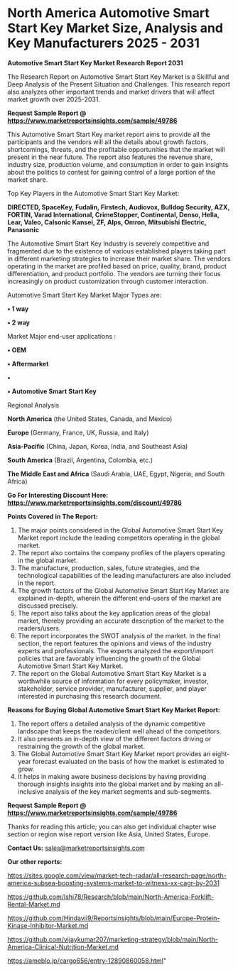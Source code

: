 # North America Automotive Smart Start Key Market Size, Analysis and Key Manufacturers 2025 - 2031

<strong>Automotive Smart Start Key Market Research Report 2031</strong>

The Research Report on Automotive Smart Start Key Market is a Skillful and Deep Analysis of the Present Situation and Challenges. This research report also analyzes other important trends and market drivers that will affect market growth over 2025-2031.

<strong>Request Sample Report @ <a href=https://www.marketreportsinsights.com/sample/49786>https://www.marketreportsinsights.com/sample/49786</a></strong>

This Automotive Smart Start Key market report aims to provide all the participants and the vendors will all the details about growth factors, shortcomings, threats, and the profitable opportunities that the market will present in the near future. The report also features the revenue share, industry size, production volume, and consumption in order to gain insights about the politics to contest for gaining control of a large portion of the market share.

Top Key Players in the Automotive Smart Start Key Market:

<strong>DIRECTED, SpaceKey, Fudalin, Firstech, Audiovox, Bulldog Security, AZX, FORTIN, Varad International, CrimeStopper, Continental, Denso, Hella, Lear, Valeo, Calsonic Kansei, ZF, Alps, Omron, Mitsubishi Electric, Panasonic</strong>

The Automotive Smart Start Key Industry is severely competitive and fragmented due to the existence of various established players taking part in different marketing strategies to increase their market share. The vendors operating in the market are profiled based on price, quality, brand, product differentiation, and product portfolio. The vendors are turning their focus increasingly on product customization through customer interaction.

Automotive Smart Start Key Market Major Types are:

<strong>•  1 way

•  2 way</strong>

Market Major end-user applications :

<strong>•  OEM

•  Aftermarket

•  

•  Automotive Smart Start Key</strong>

Regional Analysis

</u><strong><b>North America</b></strong> (the United States, Canada, and Mexico)

<strong><b>Europe </b></strong>(Germany, France, UK, Russia, and Italy)

<strong><b>Asia-Pacific</b></strong> (China, Japan, Korea, India, and Southeast Asia)

<strong><b>South America</b></strong> (Brazil, Argentina, Colombia, etc.)

<strong><b>The Middle East and Africa</b></strong> (Saudi Arabia, UAE, Egypt, Nigeria, and South Africa)

<strong>Go For Interesting Discount Here: <a href=https://www.marketreportsinsights.com/discount/49786>https://www.marketreportsinsights.com/discount/49786</a></strong>

<strong>Points Covered in The Report:</strong>
<ol>
  <li>The major points considered in the Global Automotive Smart Start Key Market report include the leading competitors operating in the global market.</li>
  <li>The report also contains the company profiles of the players operating in the global market.</li>
  <li>The manufacture, production, sales, future strategies, and the technological capabilities of the leading manufacturers are also included in the report.</li>
  <li>The growth factors of the Global Automotive Smart Start Key Market are explained in-depth, wherein the different end-users of the market are discussed precisely.</li>
  <li>The report also talks about the key application areas of the global market, thereby providing an accurate description of the market to the readers/users.</li>
  <li>The report incorporates the SWOT analysis of the market. In the final section, the report features the opinions and views of the industry experts and professionals. The experts analyzed the export/import policies that are favorably influencing the growth of the Global Automotive Smart Start Key Market.</li>
  <li>The report on the Global Automotive Smart Start Key Market is a worthwhile source of information for every policymaker, investor, stakeholder, service provider, manufacturer, supplier, and player interested in purchasing this research document.</li>
</ol>
<strong>Reasons for Buying Global Automotive Smart Start Key Market Report:</strong>

<ol>
  <li>The report offers a detailed analysis of the dynamic competitive landscape that keeps the reader/client well ahead of the competitors.</li>
  <li>It also presents an in-depth view of the different factors driving or restraining the growth of the global market.</li>
  <li>The Global Automotive Smart Start Key Market report provides an eight-year forecast evaluated on the basis of how the market is estimated to grow.</li>
  <li>It helps in making aware business decisions by having providing thorough insights insights into the global market and by making an all-inclusive analysis of the key market segments and sub-segments.</li>
</ol>
<strong>Request Sample Report @ <a href=https://www.marketreportsinsights.com/sample/49786>https://www.marketreportsinsights.com/sample/49786</a></strong>


Thanks for reading this article; you can also get individual chapter wise section or region wise report version like Asia, United States, Europe.

<strong>Contact Us:</strong>
sales@marketreportsinsights.com

<strong>Our other reports:</strong>

<a href=https://sites.google.com/view/market-tech-radar/all-research-page/north-america-subsea-boosting-systems-market-to-witness-xx-cagr-by-2031>https://sites.google.com/view/market-tech-radar/all-research-page/north-america-subsea-boosting-systems-market-to-witness-xx-cagr-by-2031</a>

<a href=https://github.com/Ishi78/Research/blob/main/North-America-Forklift-Rental-Market.md>https://github.com/Ishi78/Research/blob/main/North-America-Forklift-Rental-Market.md</a>

<a href=https://github.com/Hindavii9/Reportsinsights/blob/main/Europe-Protein-Kinase-Inhibitor-Market.md>https://github.com/Hindavii9/Reportsinsights/blob/main/Europe-Protein-Kinase-Inhibitor-Market.md</a>

<a href=https://github.com/vijaykumar207/marketing-strategy/blob/main/North-America-Clinical-Nutrition-Market.md>https://github.com/vijaykumar207/marketing-strategy/blob/main/North-America-Clinical-Nutrition-Market.md</a>

<a href=https://ameblo.jp/cargo656/entry-12890860058.html>https://ameblo.jp/cargo656/entry-12890860058.html</a>"
